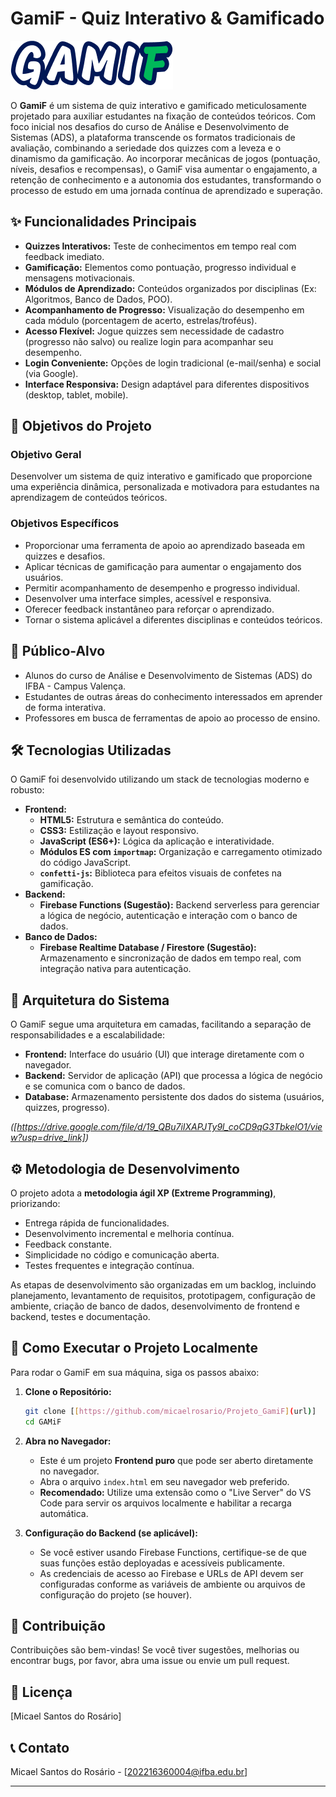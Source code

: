 # GamiF - Quiz Interativo & Gamificado

![GamiF Logo](assets/icons/GAMIF.png)

O **GamiF** é um sistema de quiz interativo e gamificado meticulosamente projetado para auxiliar estudantes na fixação de conteúdos teóricos. Com foco inicial nos desafios do curso de Análise e Desenvolvimento de Sistemas (ADS), a plataforma transcende os formatos tradicionais de avaliação, combinando a seriedade dos quizzes com a leveza e o dinamismo da gamificação. Ao incorporar mecânicas de jogos (pontuação, níveis, desafios e recompensas), o GamiF visa aumentar o engajamento, a retenção de conhecimento e a autonomia dos estudantes, transformando o processo de estudo em uma jornada contínua de aprendizado e superação.

## ✨ Funcionalidades Principais

* **Quizzes Interativos:** Teste de conhecimentos em tempo real com feedback imediato.
* **Gamificação:** Elementos como pontuação, progresso individual e mensagens motivacionais.
* **Módulos de Aprendizado:** Conteúdos organizados por disciplinas (Ex: Algoritmos, Banco de Dados, POO).
* **Acompanhamento de Progresso:** Visualização do desempenho em cada módulo (porcentagem de acerto, estrelas/troféus).
* **Acesso Flexível:** Jogue quizzes sem necessidade de cadastro (progresso não salvo) ou realize login para acompanhar seu desempenho.
* **Login Conveniente:** Opções de login tradicional (e-mail/senha) e social (via Google).
* **Interface Responsiva:** Design adaptável para diferentes dispositivos (desktop, tablet, mobile).

## 🎯 Objetivos do Projeto

### Objetivo Geral
Desenvolver um sistema de quiz interativo e gamificado que proporcione uma experiência dinâmica, personalizada e motivadora para estudantes na aprendizagem de conteúdos teóricos.

### Objetivos Específicos
* Proporcionar uma ferramenta de apoio ao aprendizado baseada em quizzes e desafios.
* Aplicar técnicas de gamificação para aumentar o engajamento dos usuários.
* Permitir acompanhamento de desempenho e progresso individual.
* Desenvolver uma interface simples, acessível e responsiva.
* Oferecer feedback instantâneo para reforçar o aprendizado.
* Tornar o sistema aplicável a diferentes disciplinas e conteúdos teóricos.

## 👥 Público-Alvo

* Alunos do curso de Análise e Desenvolvimento de Sistemas (ADS) do IFBA - Campus Valença.
* Estudantes de outras áreas do conhecimento interessados em aprender de forma interativa.
* Professores em busca de ferramentas de apoio ao processo de ensino.

## 🛠️ Tecnologias Utilizadas

O GamiF foi desenvolvido utilizando um stack de tecnologias moderno e robusto:

* **Frontend:**
    * **HTML5:** Estrutura e semântica do conteúdo.
    * **CSS3:** Estilização e layout responsivo.
    * **JavaScript (ES6+):** Lógica da aplicação e interatividade.
    * **Módulos ES com `importmap`:** Organização e carregamento otimizado do código JavaScript.
    * **`confetti-js`:** Biblioteca para efeitos visuais de confetes na gamificação.
* **Backend:**
    * **Firebase Functions (Sugestão):** Backend serverless para gerenciar a lógica de negócio, autenticação e interação com o banco de dados.
* **Banco de Dados:**
    * **Firebase Realtime Database / Firestore (Sugestão):** Armazenamento e sincronização de dados em tempo real, com integração nativa para autenticação.

## 🧩 Arquitetura do Sistema

O GamiF segue uma arquitetura em camadas, facilitando a separação de responsabilidades e a escalabilidade:

* **Frontend:** Interface do usuário (UI) que interage diretamente com o navegador.
* **Backend:** Servidor de aplicação (API) que processa a lógica de negócio e se comunica com o banco de dados.
* **Database:** Armazenamento persistente dos dados do sistema (usuários, quizzes, progresso).

*([https://drive.google.com/file/d/19_QBu7iIXAPJTy9l_coCD9qG3TbkelO1/view?usp=drive_link])*

## ⚙️ Metodologia de Desenvolvimento

O projeto adota a **metodologia ágil XP (Extreme Programming)**, priorizando:
* Entrega rápida de funcionalidades.
* Desenvolvimento incremental e melhoria contínua.
* Feedback constante.
* Simplicidade no código e comunicação aberta.
* Testes frequentes e integração contínua.

As etapas de desenvolvimento são organizadas em um backlog, incluindo planejamento, levantamento de requisitos, prototipagem, configuração de ambiente, criação de banco de dados, desenvolvimento de frontend e backend, testes e documentação.

## 🚀 Como Executar o Projeto Localmente

Para rodar o GamiF em sua máquina, siga os passos abaixo:

1.  **Clone o Repositório:**
    ```bash
    git clone [[https://github.com/micaelrosario/Projeto_GamiF](url)]
    cd GAMiF
    ```
2.  **Abra no Navegador:**
    * Este é um projeto **Frontend puro** que pode ser aberto diretamente no navegador.
    * Abra o arquivo `index.html` em seu navegador web preferido.
    * **Recomendado:** Utilize uma extensão como o "Live Server" do VS Code para servir os arquivos localmente e habilitar a recarga automática.

3.  **Configuração do Backend (se aplicável):**
    * Se você estiver usando Firebase Functions, certifique-se de que suas funções estão deployadas e acessíveis publicamente.
    * As credenciais de acesso ao Firebase e URLs de API devem ser configuradas conforme as variáveis de ambiente ou arquivos de configuração do projeto (se houver).

## 🤝 Contribuição

Contribuições são bem-vindas! Se você tiver sugestões, melhorias ou encontrar bugs, por favor, abra uma issue ou envie um pull request.

## 📝 Licença

[Micael Santos do Rosário]

## 📞 Contato

Micael Santos do Rosário - [[202216360004@ifba.edu.br](url)]

---
